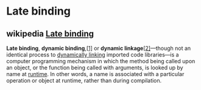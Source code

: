 # Late binding



## wikipedia [Late binding](https://en.wikipedia.org/wiki/Late_binding)

**Late binding**, **dynamic binding**,[[1\]](https://en.wikipedia.org/wiki/Late_binding#cite_note-1) or **dynamic linkage**[[2\]](https://en.wikipedia.org/wiki/Late_binding#cite_note-2)—though not an identical process to [dynamically linking](https://en.wikipedia.org/wiki/Dynamic_linker) imported code libraries—is a computer programming mechanism in which the method being called upon an object, or the function being called with arguments, is looked up by name at [runtime](https://en.wikipedia.org/wiki/Run_time_(program_lifecycle_phase)). In other words, a name is associated with a particular operation or object at runtime, rather than during compilation.